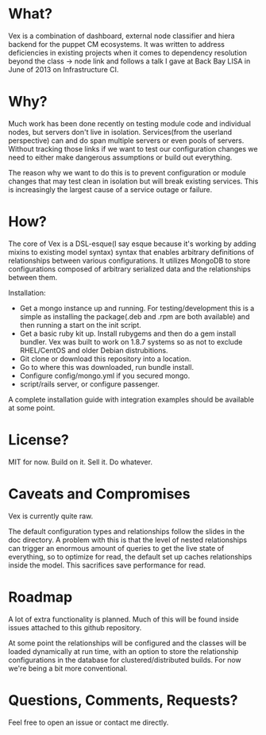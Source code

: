 What?
===

Vex is a combination of dashboard, external node classifier and hiera backend for the puppet CM ecosystems.  It was written to address deficiencies in existing projects when it comes to dependency resolution beyond the class -> node link and follows a talk I gave at Back Bay LISA in June of 2013 on Infrastructure CI.

Why?
===

Much work has been done recently on testing module code and individual nodes, but servers don't live in isolation.  Services(from the userland perspective) can and do span multiple servers or even pools of servers.  Without tracking those links if we want to test our configuration changes we need to either make dangerous assumptions or build out everything.

The reason why we want to do this is to prevent configuration or module changes that may test clean in isolation but will break existing services.  This is increasingly the largest cause of a service outage or failure.

How?
===

The core of Vex is a DSL-esque(I say esque because it's working by adding mixins to existing model syntax) syntax that enables arbitrary definitions of relationships between various configurations.  It utilizes MongoDB to store configurations composed of arbitrary serialized data and the relationships between them.

Installation:
- Get a mongo instance up and running.  For testing/development this is a simple as installing the package(.deb and .rpm are both available) and then running a start on the init script.
- Get a basic ruby kit up.  Install rubygems and then do a gem install bundler.  Vex was built to work on 1.8.7 systems so as not to exclude RHEL/CentOS and older Debian distrubitions.
- Git clone or download this repository into a location.
- Go to where this was downloaded, run bundle install.
- Configure config/mongo.yml if you secured mongo.
- script/rails server, or configure passenger.

A complete installation guide with integration examples should be available at some point.

License?
===

MIT for now.  Build on it.  Sell it.  Do whatever.

Caveats and Compromises
===

Vex is currently quite raw.

The default configuration types and relationships follow the slides in the doc directory.  A problem with this is that the level of nested relationships can trigger an enormous amount of queries to get the live state of everything, so to optimize for read, the default set up caches relationships inside the model.  This sacrifices save performance for read.

Roadmap
===
A lot of extra functionality is planned.  Much of this will be found inside issues attached to this github repository.

At some point the relationships will be configured and the classes will be loaded dynamically at run time, with an option to store the relationship configurations in the database for clustered/distributed builds.  For now we're being a bit more conventional.

Questions, Comments, Requests?
===

Feel free to open an issue or contact me directly.
